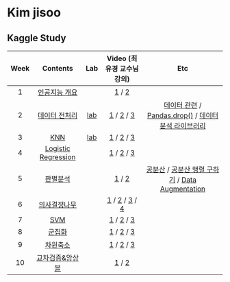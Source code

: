 # Kim jisoo
## Kaggle Study
| Week | Contents |Lab| Video (최유경 교수님 강의) |Etc|
|:---:|:---:|:---:|:---:|:---:|
| 1 | [인공지능 개요](https://github.com/Sejong-Kaggle-Study-3rd/Kim_Jisoo/blob/main/%EC%9D%B8%EA%B3%B5%EC%A7%80%EB%8A%A5%20%EA%B0%9C%EC%9A%94.md) || [1](https://youtu.be/ny48cBIKtiY) / [2](https://youtu.be/icj8LE6kcRk) ||
| 2 | [데이터 전처리](https://github.com/Sejong-Kaggle-Study-3rd/Kim_Jisoo/blob/main/%EB%8D%B0%EC%9D%B4%ED%84%B0%20%EC%A0%84%EC%B2%98%EB%A6%AC.md) |[lab](https://github.com/Sejong-Kaggle-Study-3rd/Kim_Jisoo/blob/main/kaggle-2%EC%A3%BC%EC%B0%A8%EC%8B%A4%EC%8A%B5.ipynb)|[1](https://youtu.be/gVdkxfYQtG0) / [2](https://youtu.be/yqm4AL9y2RU) / [3](https://youtu.be/dSD5xTuXwa8) |[데이터 관련](https://wikidocs.net/16582) / [Pandas.drop()](https://pandas.pydata.org/pandas-docs/stable/reference/api/pandas.DataFrame.drop.html) / [데이터 분석 라이브러리](https://software-creator.tistory.com/22)|
|3|[KNN](https://github.com/Sejong-Kaggle-Study-3rd/Kim_Jisoo/blob/cfb26f35fed04392864f62eeb6a0ca964c87ed4f/KNN.md)|[lab]()|[1](https://youtu.be/siYSp7pnHDA) / [2](https://youtu.be/OgLTmLUnZbw) / [3](https://youtu.be/UAa5oQgSQbg) ||
|4|[Logistic Regression](https://github.com/Sejong-Kaggle-Study-3rd/Kim_Jisoo/blob/e97883bfcd5c998444181c2a3822e2c8249f5d32/Logistic%20Regression.md)||[1](https://youtu.be/uT3hiE7xUtE) / [2](https://youtu.be/d-vouzSM5xw) / [3](https://youtu.be/F5Zuy2oEZKo)|| 
|5|[판별분석](contents/판별분석.pdf)||[1](https://youtu.be/YUQF5veIvxE) / [2](https://www.youtube.com/watch?v=K1Iw_ED2inY)|[공분산](https://www.youtube.com/watch?v=YEdscCNsinU) / [공분산 행렬 구하기](https://youtu.be/152tSYtiQbw) / [Data Augmentation]()|
|6|[의사결정나무](contents/의사결정나무.pdf)||[1](https://youtu.be/CC96qKl6etU) / [2](https://youtu.be/19eT1vJFymU) / [3](https://youtu.be/1uGYKJVUdtY) / [4](https://youtu.be/dVAYrDd6P6A)||  
|7|[SVM](contents/10주차_SVM(기계학습)_이론-1.pdf)||[1](https://youtu.be/7kvkkjkloKQ) / [2](https://youtu.be/p7F5b1oJmWM) / [3](https://youtu.be/vkWX4SSDI94)||
|8|[군집화]()||[1](https://youtu.be/gGX9YwRcvQc) / [2](https://youtu.be/Q93HFGHRLGg) / [3](https://youtu.be/rRAEnrZRDF8)||
|9|[차원축소](contents/12주차_차원축소_이론.pdf)||[1](https://youtu.be/M_0Lcw2yAM0) / [2](https://youtu.be/CnQJ6x5sSrk) / [3](https://youtu.be/vkWX4SSDI94)||
|10|[교차검증&앙상블](contents/교차검증_앙상블.md)||[1](https://youtu.be/P8-1F5Z1050) / [2](https://youtu.be/_LIVtcBQyfU)||

